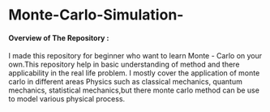 # Monte-Carlo-Simulation-
#### Overview of The Repository :
I made this repository for beginner who want to learn Monte - Carlo on your own.This repository help in basic understanding of method and there applicability in the real life problem. I mostly cover the application of monte carlo in different areas Physics such as classical mechanics, quantum mechanics, statistical mechanics,but there monte carlo method can be use to model various physical process.



